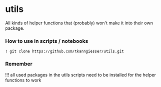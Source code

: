 # utils
All kinds of helper functions that (probably) won't make it into their own package.

### How to use in scripts / notebooks

`! git clone https://github.com/tkanngiesser/utils.git`

### Remember
!!! all used packages in the utils scripts need to be installed for the helper functions to work

